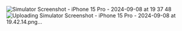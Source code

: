 ![Simulator Screenshot - iPhone 15 Pro - 2024-09-08 at 19 37 48](https://github.com/user-attachments/assets/a92022e0-e0f8-4d82-ae97-c318f66eba74)
![Uploading Simulator Screenshot - iPhone 15 Pro - 2024-09-08 at 19.42.14.png…]()
